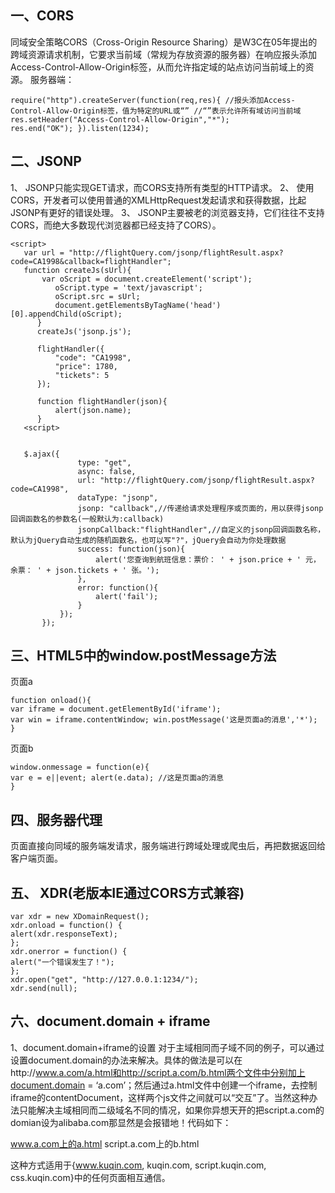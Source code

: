 ## 一、CORS 
同域安全策略CORS（Cross-Origin Resource Sharing）是W3C在05年提出的跨域资源请求机制，它要求当前域（常规为存放资源的服务器）在响应报头添加Access-Control-Allow-Origin标签，从而允许指定域的站点访问当前域上的资源。 
服务器端：

    require("http").createServer(function(req,res){ //报头添加Access-Control-Allow-Origin标签，值为特定的URL或“” //“”表示允许所有域访问当前域 
    res.setHeader("Access-Control-Allow-Origin","*");
    res.end("OK"); }).listen(1234);

## 二、JSONP
1、 JSONP只能实现GET请求，而CORS支持所有类型的HTTP请求。 2、 使用CORS，开发者可以使用普通的XMLHttpRequest发起请求和获得数据，比起JSONP有更好的错误处理。 3、 JSONP主要被老的浏览器支持，它们往往不支持CORS，而绝大多数现代浏览器都已经支持了CORS）。
   
    <script>
       var url = "http://flightQuery.com/jsonp/flightResult.aspx?code=CA1998&callback=flightHandler";
       function createJs(sUrl){
           var oScript = document.createElement('script');
              oScript.type = 'text/javascript';
              oScript.src = sUrl;
              document.getElementsByTagName('head')[0].appendChild(oScript);
          }
          createJs('jsonp.js');
          
          flightHandler({
              "code": "CA1998",
              "price": 1780,
              "tickets": 5
          });
          
          function flightHandler(json){
              alert(json.name);
          }
       <script>
      
   
       $.ajax({
                   type: "get",
                   async: false,
                   url: "http://flightQuery.com/jsonp/flightResult.aspx?code=CA1998",
                   dataType: "jsonp",
                   jsonp: "callback",//传递给请求处理程序或页面的，用以获得jsonp回调函数名的参数名(一般默认为:callback)
                   jsonpCallback:"flightHandler",//自定义的jsonp回调函数名称，默认为jQuery自动生成的随机函数名，也可以写"?"，jQuery会自动为你处理数据
                   success: function(json){
                       alert('您查询到航班信息：票价： ' + json.price + ' 元，余票： ' + json.tickets + ' 张。');
                   },
                   error: function(){
                       alert('fail');
                   }
               });
           });
   

## 三、HTML5中的window.postMessage方法 
页面a
 
    function onload(){ 
    var iframe = document.getElementById('iframe'); 
    var win = iframe.contentWindow; win.postMessage('这是页面a的消息','*');
    }
  

页面b
 
    window.onmessage = function(e){ 
    var e = e||event; alert(e.data); //这是页面a的消息 
    }

##  四、服务器代理
页面直接向同域的服务端发请求，服务端进行跨域处理或爬虫后，再把数据返回给客户端页面。

## 五、 XDR(老版本IE通过CORS方式兼容)

    var xdr = new XDomainRequest();
    xdr.onload = function() {
    alert(xdr.responseText);
    };
    xdr.onerror = function() {
    alert("一个错误发生了！"); 
    }; 
    xdr.open("get", "http://127.0.0.1:1234/");
    xdr.send(null);
    
## 六、document.domain + iframe
1、document.domain+iframe的设置
对于主域相同而子域不同的例子，可以通过设置document.domain的办法来解决。具体的做法是可以在http://www.a.com/a.html和http://script.a.com/b.html两个文件中分别加上document.domain = ‘a.com’；然后通过a.html文件中创建一个iframe，去控制iframe的contentDocument，这样两个js文件之间就可以“交互”了。当然这种办法只能解决主域相同而二级域名不同的情况，如果你异想天开的把script.a.com的domian设为alibaba.com那显然是会报错地！代码如下：

www.a.com上的a.html script.a.com上的b.html

<script>
    document.domain = 'a.com';
    var ifr = document.createElement('iframe');
    ifr.src = 'http://script.a.com/b.html';
    ifr.style.display = 'none';
    document.body.appendChild(ifr);
    ifr.onload = function(){
        var doc = ifr.contentDocument || ifr.contentWindow.document;
        // 在这里操纵b.html
        alert(doc.getElementsByTagName("h1")[0].childNodes[0].nodeValue);
};
document.domain = 'a.com';
</script>
这种方式适用于{www.kuqin.com, kuqin.com, script.kuqin.com, css.kuqin.com}中的任何页面相互通信。
